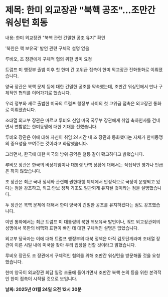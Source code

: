 # **제목: 한미 외교장관 "북핵 공조"...조만간 워싱턴 회동**

  내용: 한미 외교장관 "북핵 관련 긴밀한 공조 유지" 확인

'북한은 핵 보유국' 발언 관련 구체적 설명 없음

루비오, 조 장관에게 구체적 협의 위한 방미 요청

트럼프 미 행정부 출범 이후 첫 한미 간 고위급 접촉이 한미 외교장관 전화통화로 이뤄졌습니다.

양국 장관은 북핵 문제 등에 대한 긴밀한 공조를 약속했는데, 조만간 워싱턴에서 만나 구체적인 협의를 이어가기로 했습니다.

우리 정부와 새로 출범한 미국의 트럼프 행정부 사이의 첫 고위급 접촉은 외교장관 통화로 이뤄졌습니다.

조태열 외교부 장관은 마르코 루비오 신임 미국 국무부 장관에게 취임 축하인사를 건네면서 변함없는 한미동맹에 대한 기대를 전했습니다.

루비오 장관은 이에 대해 자신이 취임 24시간 내 조 장관과 통화했다는 자체가 한미동맹의 중요성을 보여주는 것이라고 화답했습니다.

그러면서, 한국에 대한 미국의 방위 공약은 철통 같이 확고하다고 밝혔습니다.

루비오 장관은 한국의 비상계엄이나 대통령 탄핵 상황에 대해서는 직접적인 평가나 언급은 하지 않았습니다.

조 장관은 최근 국내 정세와 관련해 권한대행 체제에서 안정적으로 국정이 운영되고 있다는 점을 강조하고, 외교·안보 정책 기조도 일관되게 유지될 것이라는 점을 설명했습니다.

두 장관은 북핵 문제에 대해서 한미 양국이 긴밀한 공조를 유지하겠다는 점도 강조했습니다.

이번 통화에서는 최근 트럼프 미 대통령의 북한 핵보유국 발언이나, 쿼드 외교장관회의 성명에서 북한의 비핵화 표현이 빠진 데 대한 구체적인 설명은 없었습니다.

외교부 당국자는 이에 대해 트럼프 행정부의 대북 정책은 아직 검토단계라며 조태열 장관이 이른 시일 내에 미국을 찾아 우리 입장을 전할 것이라고 밝혔습니다.

루비오 장관도 조 장관에게 구체적인 협의를 위해 조만간 워싱턴을 방문해줄 것을 요청했습니다.

한미 양국이 외교장관 회담 일정 조율에 들어가면서 조만간 북핵 논의 등을 위한 본격적인 한미 접촉이 시작될 것으로 보입니다.

  **날짜: 2025년 01월 24일 오전 12시 30분**